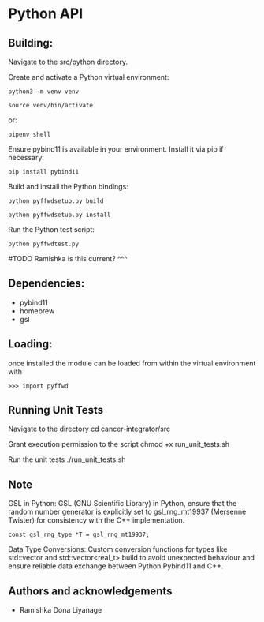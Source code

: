 Python API
==========

Building:
---------

Navigate to the src/python directory.

Create and activate a Python virtual environment:
    
    python3 -m venv venv
    
    source venv/bin/activate  

or:

    pipenv shell

Ensure pybind11 is available in your environment. Install it via pip if necessary:
    
    pip install pybind11

Build and install the Python bindings:
    
    python pyffwdsetup.py build
    
    python pyffwdsetup.py install

Run the Python test script:
    
    python pyffwdtest.py

#TODO Ramishka is this current? ^^^

Dependencies:
-------------

 * pybind11
 * homebrew
 * gsl

Loading:
--------

once installed the module can be loaded from within the virtual environment with

    >>> import pyffwd

Running Unit Tests
------------------
Navigate to the directory
    cd cancer-integrator/src

Grant execution permission to the script
    chmod +x run_unit_tests.sh

Run the unit tests
    ./run_unit_tests.sh

Note
----

GSL in Python: GSL (GNU Scientific Library) in Python, ensure that the random number generator is explicitly set to gsl_rng_mt19937 (Mersenne Twister) for consistency with the C++ implementation.

    const gsl_rng_type *T = gsl_rng_mt19937;


Data Type Conversions: Custom conversion functions for types like std::vector<int> and std::vector<real_t> build to avoid unexpected behaviour and ensure reliable data exchange between Python Pybind11 and C++.


Authors and acknowledgements
----------------------------

* Ramishka Dona Liyanage
